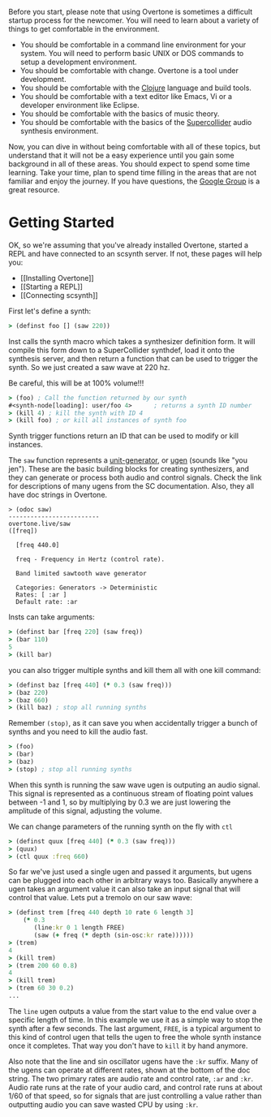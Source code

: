 Before you start, please note that using Overtone is sometimes a difficult startup process for the newcomer.  You will need to learn about a variety of things to get comfortable in the environment.  

* You should be comfortable in a command line environment for your system.  You will need to perform basic UNIX or DOS commands to setup a development environment.
* You should be comfortable with change.  Overtone is a tool under development.
* You should be comfortable with the [Clojure](http://clojure.org/) language and build tools.
* You should be comfortable with a text editor like Emacs, Vi or a developer environment like Eclipse.   
* You should be comfortable with the basics of music theory.
* You should be comfortable with the basics of the [Supercollider](http://supercollider.sourceforge.net/) audio synthesis environment.  

Now, you can dive in without being comfortable with all of these topics, but understand that it will not be a easy experience until you gain some background in all of these areas.  You should expect to spend some time learning.  Take your time, plan to spend time filling in the areas that are not familiar and enjoy the journey.  If you have questions, the [Google Group](https://groups.google.com/forum/?fromgroups=#!forum/overtone) is a great resource.

Getting Started
===============
OK, so we're assuming that you've already installed Overtone, started a REPL and have connected to an scsynth server. If not, these pages will help you:

* [[Installing Overtone]]
* [[Starting a REPL]]
* [[Connecting scsynth]]

First let's define a synth:

```clj
> (definst foo [] (saw 220))
```

Inst calls the synth macro which takes a synthesizer definition form.  It will compile this form
down to a SuperCollider synthdef, load it onto the synthesis server, and then
return a function that can be used to trigger the synth.  So we just created a
saw wave at 220 hz.

Be careful, this will
be at 100% volume!!!

```clj
> (foo) ; Call the function returned by our synth
#<synth-node[loading]: user/foo 4>      ; returns a synth ID number
> (kill 4) ; kill the synth with ID 4
> (kill foo) ; or kill all instances of synth foo
```

Synth trigger functions return an ID that can be used to modify or kill
instances.

The `saw` function represents a [unit-generator](http://danielnouri.org/docs/SuperColliderHelp/UGens/UGens.html), or [ugen](http://danielnouri.org/docs/SuperColliderHelp/UGens/UGens.html) (sounds like "you jen").  These are the basic building blocks for creating synthesizers, and they can generate or process both audio and control signals.  Check the link for
descriptions of many ugens from the SC documentation.  Also, they all have doc
strings in Overtone.

```
> (odoc saw)
-------------------------
overtone.live/saw
([freq])

  [freq 440.0]

  freq - Frequency in Hertz (control rate).

  Band limited sawtooth wave generator

  Categories: Generators -> Deterministic
  Rates: [ :ar ]
  Default rate: :ar
```

Insts can take arguments:

```clj
> (definst bar [freq 220] (saw freq))
> (bar 110)
5
> (kill bar)
```

you can also trigger multiple synths and kill them all with one kill command:

```clj
> (definst baz [freq 440] (* 0.3 (saw freq)))
> (baz 220)
> (baz 660)
> (kill baz) ; stop all running synths
```

Remember `(stop)`, as it can save you when accidentally trigger a bunch of
synths and you need to kill the audio fast.

```clj
> (foo)
> (bar)
> (baz)
> (stop) ; stop all running synths
```

When this synth is running the saw wave ugen is outputing an audio signal.  This
signal is represented as a continuous stream of floating point values between -1
and 1, so by multiplying by 0.3 we are just lowering the amplitude of this
signal, adjusting the volume.

We can change parameters of the running synth on the fly with `ctl`

```clj
> (definst quux [freq 440] (* 0.3 (saw freq)))
> (quux)
> (ctl quux :freq 660)
```

So far we've just used a single ugen and passed it arguments, but ugens can be
plugged into each other in arbitrary ways too.  Basically anywhere a ugen takes
an argument value it can also take an input signal that will control that value.
Lets put a tremolo on our saw wave:

```clj
> (definst trem [freq 440 depth 10 rate 6 length 3]
    (* 0.3
       (line:kr 0 1 length FREE)
       (saw (+ freq (* depth (sin-osc:kr rate))))))
> (trem)
4
> (kill trem)
> (trem 200 60 0.8)
4
> (kill trem)
> (trem 60 30 0.2)
...
```
The `line` ugen outputs a value from the start value to the end value over a
specific length of time.  In this example we use it as a simple way to stop the
synth after a few seconds.  The last argument, `FREE`, is a typical argument to
this kind of control ugen that tells the ugen to free the whole synth instance
once it completes.  That way you don't have to `kill` it by hand anymore.

Also note that the line and sin oscillator ugens have the `:kr` suffix.  Many of
the ugens can operate at different rates, shown at the bottom of the doc string.
The two primary rates are audio rate and control rate, `:ar` and `:kr`.  Audio rate
runs at the rate of your audio card, and control rate runs at about 1/60 of that
speed, so for signals that are just controlling a value rather than outputting
audio you can save wasted CPU by using `:kr`.